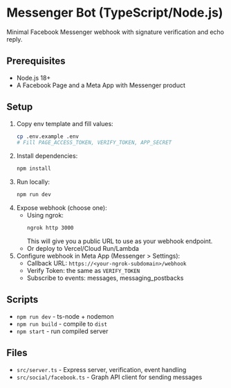 # Messenger Bot (TypeScript/Node.js)

Minimal Facebook Messenger webhook with signature verification and echo reply.

## Prerequisites
- Node.js 18+
- A Facebook Page and a Meta App with Messenger product

## Setup
1. Copy env template and fill values:
   ```bash
   cp .env.example .env
   # Fill PAGE_ACCESS_TOKEN, VERIFY_TOKEN, APP_SECRET
   ```
2. Install dependencies:
   ```bash
   npm install
   ```
3. Run locally:
   ```bash
   npm run dev
   ```
4. Expose webhook (choose one):
   - Using ngrok:
     ```bash
     ngrok http 3000
     ```
     This will give you a public URL to use as your webhook endpoint.
   - Or deploy to Vercel/Cloud Run/Lambda
5. Configure webhook in Meta App (Messenger > Settings):
   - Callback URL: `https://<your-ngrok-subdomain>/webhook`
   - Verify Token: the same as `VERIFY_TOKEN`
   - Subscribe to events: messages, messaging_postbacks

## Scripts
- `npm run dev` - ts-node + nodemon
- `npm run build` - compile to `dist`
- `npm start` - run compiled server

## Files
- `src/server.ts` - Express server, verification, event handling
- `src/social/facebook.ts` - Graph API client for sending messages
